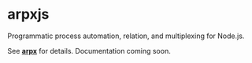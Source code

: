 # arpxjs
Programmatic process automation, relation, and multiplexing for Node.js.

See [**arpx**](https://github.com/jaredgorski/arpx) for details. Documentation coming soon.
